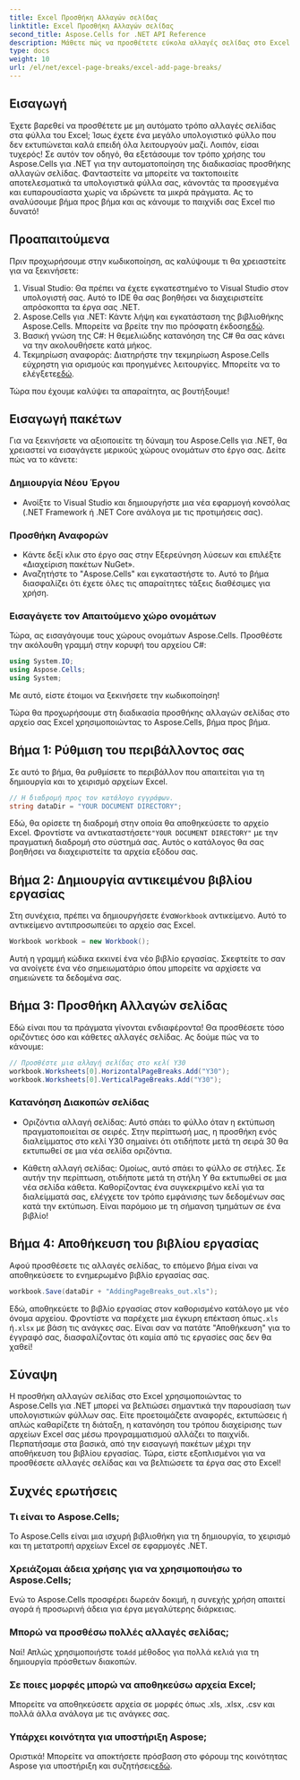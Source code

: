 ```yaml
---
title: Excel Προσθήκη Αλλαγών σελίδας
linktitle: Excel Προσθήκη Αλλαγών σελίδας
second_title: Aspose.Cells for .NET API Reference
description: Μάθετε πώς να προσθέτετε εύκολα αλλαγές σελίδας στο Excel χρησιμοποιώντας το Aspose.Cells για .NET σε αυτόν τον οδηγό βήμα προς βήμα. Βελτιώστε τα υπολογιστικά φύλλα σας.
type: docs
weight: 10
url: /el/net/excel-page-breaks/excel-add-page-breaks/
---
```

## Εισαγωγή

Έχετε βαρεθεί να προσθέτετε με μη αυτόματο τρόπο αλλαγές σελίδας στα φύλλα του Excel; Ίσως έχετε ένα μεγάλο υπολογιστικό φύλλο που δεν εκτυπώνεται καλά επειδή όλα λειτουργούν μαζί. Λοιπόν, είσαι τυχερός! Σε αυτόν τον οδηγό, θα εξετάσουμε τον τρόπο χρήσης του Aspose.Cells για .NET για την αυτοματοποίηση της διαδικασίας προσθήκης αλλαγών σελίδας. Φανταστείτε να μπορείτε να τακτοποιείτε αποτελεσματικά τα υπολογιστικά φύλλα σας, κάνοντάς τα προσεγμένα και ευπαρουσίαστα χωρίς να ιδρώνετε τα μικρά πράγματα. Ας το αναλύσουμε βήμα προς βήμα και ας κάνουμε το παιχνίδι σας Excel πιο δυνατό!

## Προαπαιτούμενα

Πριν προχωρήσουμε στην κωδικοποίηση, ας καλύψουμε τι θα χρειαστείτε για να ξεκινήσετε:

1. Visual Studio: Θα πρέπει να έχετε εγκατεστημένο το Visual Studio στον υπολογιστή σας. Αυτό το IDE θα σας βοηθήσει να διαχειριστείτε απρόσκοπτα τα έργα σας .NET.
2.  Aspose.Cells για .NET: Κάντε λήψη και εγκατάσταση της βιβλιοθήκης Aspose.Cells. Μπορείτε να βρείτε την πιο πρόσφατη έκδοση[εδώ](https://releases.aspose.com/cells/net/).
3. Βασική γνώση της C#: Η θεμελιώδης κατανόηση της C# θα σας κάνει να την ακολουθήσετε κατά μήκος.
4. Τεκμηρίωση αναφοράς: Διατηρήστε την τεκμηρίωση Aspose.Cells εύχρηστη για ορισμούς και προηγμένες λειτουργίες. Μπορείτε να το ελέγξετε[εδώ](https://reference.aspose.com/cells/net/).

Τώρα που έχουμε καλύψει τα απαραίτητα, ας βουτήξουμε!

## Εισαγωγή πακέτων

Για να ξεκινήσετε να αξιοποιείτε τη δύναμη του Aspose.Cells για .NET, θα χρειαστεί να εισαγάγετε μερικούς χώρους ονομάτων στο έργο σας. Δείτε πώς να το κάνετε:

### Δημιουργία Νέου Έργου

- Ανοίξτε το Visual Studio και δημιουργήστε μια νέα εφαρμογή κονσόλας (.NET Framework ή .NET Core ανάλογα με τις προτιμήσεις σας).

### Προσθήκη Αναφορών

- Κάντε δεξί κλικ στο έργο σας στην Εξερεύνηση λύσεων και επιλέξτε «Διαχείριση πακέτων NuGet».
- Αναζητήστε το "Aspose.Cells" και εγκαταστήστε το. Αυτό το βήμα διασφαλίζει ότι έχετε όλες τις απαραίτητες τάξεις διαθέσιμες για χρήση.

### Εισαγάγετε τον Απαιτούμενο χώρο ονομάτων

Τώρα, ας εισαγάγουμε τους χώρους ονομάτων Aspose.Cells. Προσθέστε την ακόλουθη γραμμή στην κορυφή του αρχείου C#:

```csharp
using System.IO;
using Aspose.Cells;
using System;
```

Με αυτό, είστε έτοιμοι να ξεκινήσετε την κωδικοποίηση!

Τώρα θα προχωρήσουμε στη διαδικασία προσθήκης αλλαγών σελίδας στο αρχείο σας Excel χρησιμοποιώντας το Aspose.Cells, βήμα προς βήμα.

## Βήμα 1: Ρύθμιση του περιβάλλοντος σας

Σε αυτό το βήμα, θα ρυθμίσετε το περιβάλλον που απαιτείται για τη δημιουργία και το χειρισμό αρχείων Excel.

```csharp
// Η διαδρομή προς τον κατάλογο εγγράφων.
string dataDir = "YOUR DOCUMENT DIRECTORY";
```
 Εδώ, θα ορίσετε τη διαδρομή στην οποία θα αποθηκεύσετε το αρχείο Excel. Φροντίστε να αντικαταστήσετε`"YOUR DOCUMENT DIRECTORY"` με την πραγματική διαδρομή στο σύστημά σας. Αυτός ο κατάλογος θα σας βοηθήσει να διαχειριστείτε τα αρχεία εξόδου σας.

## Βήμα 2: Δημιουργία αντικειμένου βιβλίου εργασίας

 Στη συνέχεια, πρέπει να δημιουργήσετε ένα`Workbook` αντικείμενο. Αυτό το αντικείμενο αντιπροσωπεύει το αρχείο σας Excel.

```csharp
Workbook workbook = new Workbook();
```
Αυτή η γραμμή κώδικα εκκινεί ένα νέο βιβλίο εργασίας. Σκεφτείτε το σαν να ανοίγετε ένα νέο σημειωματάριο όπου μπορείτε να αρχίσετε να σημειώνετε τα δεδομένα σας.

## Βήμα 3: Προσθήκη Αλλαγών σελίδας

Εδώ είναι που τα πράγματα γίνονται ενδιαφέροντα! Θα προσθέσετε τόσο οριζόντιες όσο και κάθετες αλλαγές σελίδας. Ας δούμε πώς να το κάνουμε:

```csharp
// Προσθέστε μια αλλαγή σελίδας στο κελί Y30
workbook.Worksheets[0].HorizontalPageBreaks.Add("Y30");
workbook.Worksheets[0].VerticalPageBreaks.Add("Y30");
```

### Κατανόηση Διακοπών σελίδας

- Οριζόντια αλλαγή σελίδας: Αυτό σπάει το φύλλο όταν η εκτύπωση πραγματοποιείται σε σειρές. Στην περίπτωσή μας, η προσθήκη ενός διαλείμματος στο κελί Y30 σημαίνει ότι οτιδήποτε μετά τη σειρά 30 θα εκτυπωθεί σε μια νέα σελίδα οριζόντια.
  
- Κάθετη αλλαγή σελίδας: Ομοίως, αυτό σπάει το φύλλο σε στήλες. Σε αυτήν την περίπτωση, οτιδήποτε μετά τη στήλη Y θα εκτυπωθεί σε μια νέα σελίδα κάθετα.
Καθορίζοντας ένα συγκεκριμένο κελί για τα διαλείμματά σας, ελέγχετε τον τρόπο εμφάνισης των δεδομένων σας κατά την εκτύπωση. Είναι παρόμοιο με τη σήμανση τμημάτων σε ένα βιβλίο!

## Βήμα 4: Αποθήκευση του βιβλίου εργασίας

Αφού προσθέσετε τις αλλαγές σελίδας, το επόμενο βήμα είναι να αποθηκεύσετε το ενημερωμένο βιβλίο εργασίας σας.

```csharp
workbook.Save(dataDir + "AddingPageBreaks_out.xls");
```
 Εδώ, αποθηκεύετε το βιβλίο εργασίας στον καθορισμένο κατάλογο με νέο όνομα αρχείου. Φροντίστε να παρέχετε μια έγκυρη επέκταση όπως`.xls` ή`.xlsx` με βάση τις ανάγκες σας. Είναι σαν να πατάτε "Αποθήκευση" για το έγγραφό σας, διασφαλίζοντας ότι καμία από τις εργασίες σας δεν θα χαθεί!

## Σύναψη

Η προσθήκη αλλαγών σελίδας στο Excel χρησιμοποιώντας το Aspose.Cells για .NET μπορεί να βελτιώσει σημαντικά την παρουσίαση των υπολογιστικών φύλλων σας. Είτε προετοιμάζετε αναφορές, εκτυπώσεις ή απλώς καθαρίζετε τη διάταξη, η κατανόηση του τρόπου διαχείρισης των αρχείων Excel σας μέσω προγραμματισμού αλλάζει το παιχνίδι. Περπατήσαμε στα βασικά, από την εισαγωγή πακέτων μέχρι την αποθήκευση του βιβλίου εργασίας. Τώρα, είστε εξοπλισμένοι για να προσθέσετε αλλαγές σελίδας και να βελτιώσετε τα έργα σας στο Excel!

## Συχνές ερωτήσεις

### Τι είναι το Aspose.Cells;

Το Aspose.Cells είναι μια ισχυρή βιβλιοθήκη για τη δημιουργία, το χειρισμό και τη μετατροπή αρχείων Excel σε εφαρμογές .NET.

### Χρειάζομαι άδεια χρήσης για να χρησιμοποιήσω το Aspose.Cells;

Ενώ το Aspose.Cells προσφέρει δωρεάν δοκιμή, η συνεχής χρήση απαιτεί αγορά ή προσωρινή άδεια για έργα μεγαλύτερης διάρκειας.

### Μπορώ να προσθέσω πολλές αλλαγές σελίδας;

 Ναί! Απλώς χρησιμοποιήστε το`Add` μέθοδος για πολλά κελιά για τη δημιουργία πρόσθετων διακοπών.

### Σε ποιες μορφές μπορώ να αποθηκεύσω αρχεία Excel;

Μπορείτε να αποθηκεύσετε αρχεία σε μορφές όπως .xls, .xlsx, .csv και πολλά άλλα ανάλογα με τις ανάγκες σας.

### Υπάρχει κοινότητα για υποστήριξη Aspose;

 Οριστικά! Μπορείτε να αποκτήσετε πρόσβαση στο φόρουμ της κοινότητας Aspose για υποστήριξη και συζητήσεις[εδώ](https://forum.aspose.com/c/cells/9).